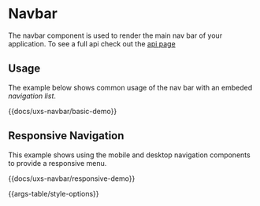 # Navbar

The navbar component is used to render the main nav bar of your application. To see a full api check out the [api page](../api/components/uxs-navbar)

## Usage

The example below shows common usage of the nav bar with an embeded _navigation list_.

{{docs/uxs-navbar/basic-demo}}

## Responsive Navigation

This example shows using the mobile and desktop navigation components to provide a responsive menu.

{{docs/uxs-navbar/responsive-demo}}

{{args-table/style-options}}
